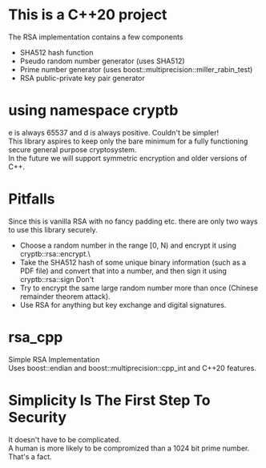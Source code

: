 # This is a C++20 project
The RSA implementation contains a few components
* SHA512 hash function
* Pseudo random number generator (uses SHA512)
* Prime number generator (uses boost::multiprecision::miller_rabin_test)
* RSA public-private key pair generator
# using namespace cryptb
e is always 65537 and d is always positive. Couldn't be simpler!\
This library aspires to keep only the bare minimum for a fully functioning secure general purpose cryptosystem.\
In the future we will support symmetric encryption and older versions of C++.
# Pitfalls
Since this is vanilla RSA with no fancy padding etc. there are only two ways to use this library securely.
* Choose a random number in the range \[0, N) and encrypt it using cryptb::rsa::encrypt.\
* Take the SHA512 hash of some unique binary information (such as a PDF file) and convert that into a number, and then sign it using cryptb::rsa::sign
Don't
* Try to encrypt the same large random number more than once (Chinese remainder theorem attack).
* Use RSA for anything but key exchange and digital signatures.
# rsa_cpp
Simple RSA Implementation\
Uses boost::endian and boost::multiprecision::cpp_int and C++20 features.
# Simplicity Is The First Step To Security
It doesn't have to be complicated.\
A human is more likely to be compromized than a 1024 bit prime number. That's a fact.
